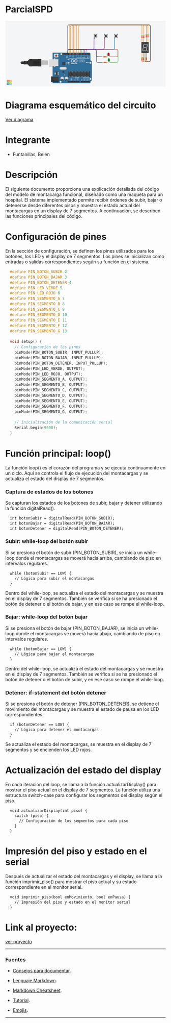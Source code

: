 # ParcialSPD
![Tinkercad](ParcialSPD/IMG/parcial_proyecto.png)

# Diagrama esquemático del circuito
[Ver diagrama](ParcialSPD/IMG/diagrama.pdf)

# Integrante
- Funtanillas, Belén 

# Descripción
El siguiente documento proporciona una explicación detallada del código del modelo de montacarga funcional, diseñado como una maqueta 
para un hospital. El sistema implementado permite recibir órdenes de subir, bajar o detenerse desde diferentes pisos y muestra el estado 
actual del montacargas en un display de 7 segmentos. A continuación, se describen las funciones principales del código.

# Configuración de pines
En la sección de configuración, se definen los pines utilizados para los botones, los LED y el display de 7 segmentos. Los pines se 
inicializan como entradas o salidas correspondientes según su función en el sistema. 

~~~ C++ (lenguaje en el que esta escrito)
  #define PIN_BOTON_SUBIR 2
  #define PIN_BOTON_BAJAR 3
  #define PIN_BOTON_DETENER 4
  #define PIN_LED_VERDE 5
  #define PIN_LED_ROJO 6
  #define PIN_SEGMENTO_A 7
  #define PIN_SEGMENTO_B 8
  #define PIN_SEGMENTO_C 9
  #define PIN_SEGMENTO_D 10
  #define PIN_SEGMENTO_E 11
  #define PIN_SEGMENTO_F 12
  #define PIN_SEGMENTO_G 13

  void setup() {
    // Configuración de los pines
    pinMode(PIN_BOTON_SUBIR, INPUT_PULLUP);
    pinMode(PIN_BOTON_BAJAR, INPUT_PULLUP);
    pinMode(PIN_BOTON_DETENER, INPUT_PULLUP);
    pinMode(PIN_LED_VERDE, OUTPUT);
    pinMode(PIN_LED_ROJO, OUTPUT);
    pinMode(PIN_SEGMENTO_A, OUTPUT);
    pinMode(PIN_SEGMENTO_B, OUTPUT);
    pinMode(PIN_SEGMENTO_C, OUTPUT);
    pinMode(PIN_SEGMENTO_D, OUTPUT);
    pinMode(PIN_SEGMENTO_E, OUTPUT);
    pinMode(PIN_SEGMENTO_F, OUTPUT);
    pinMode(PIN_SEGMENTO_G, OUTPUT);

    // Inicialización de la comunicación serial
    Serial.begin(9600);
  }
~~~
  
# Función principal: loop()
La función loop() es el corazón del programa y se ejecuta continuamente en un ciclo. Aquí se controla el flujo de ejecución del 
montacargas y se actualiza el estado del display de 7 segmentos.

### Captura de estados de los botones
Se capturan los estados de los botones de subir, bajar y detener utilizando la función digitalRead().
~~~
  int botonSubir = digitalRead(PIN_BOTON_SUBIR);
  int botonBajar = digitalRead(PIN_BOTON_BAJAR);
  int botonDetener = digitalRead(PIN_BOTON_DETENER);
~~~
### Subir: while-loop del botón subir
Si se presiona el botón de subir (PIN_BOTON_SUBIR), se inicia un while-loop donde el montacargas se moverá hacia arriba, cambiando de 
piso en intervalos regulares.
~~~
  while (botonSubir == LOW) {
    // Lógica para subir el montacargas
  }
~~~
Dentro del while-loop, se actualiza el estado del montacargas y se muestra en el display de 7 segmentos. También se verifica si se ha presionado el botón de detener o el botón de bajar, y en ese caso se rompe el while-loop.

### Bajar: while-loop del botón bajar
Si se presiona el botón de bajar (PIN_BOTON_BAJAR), se inicia un while-loop donde el montacargas se moverá hacia abajo, 
cambiando de piso en intervalos regulares.
~~~
  while (botonBajar == LOW) {
    // Lógica para bajar el montacargas
  }
~~~
Dentro del while-loop, se actualiza el estado del montacargas y se muestra en el display de 7 segmentos. También se verifica si se ha presionado el botón de detener o el botón de subir, y en ese caso se rompe el while-loop.

### Detener: if-statement del botón detener
Si se presiona el botón de detener (PIN_BOTON_DETENER), se detiene el movimiento del montacargas y se muestra el estado de pausa 
en los LED correspondientes.
~~~
  if (botonDetener == LOW) {
    // Lógica para detener el montacargas
  }
~~~
Se actualiza el estado del montacargas, se muestra en el display de 7 segmentos y se encienden los LED rojos.

# Actualización del estado del display
En cada iteración del loop, se llama a la función actualizarDisplay() para mostrar el piso actual en el display de 7 segmentos. 
La función utiliza una estructura switch-case para configurar los segmentos del display según el piso.
~~~
  void actualizarDisplay(int piso) {
    switch (piso) {
      // Configuración de los segmentos para cada piso
    }
  }
~~~

# Impresión del piso y estado en el serial
Después de actualizar el estado del montacargas y el display, se llama a la función imprimir_piso() para mostrar el piso actual y 
su estado correspondiente en el monitor serial.
~~~
  void imprimir_piso(bool enMovimiento, bool enPausa) {
    // Impresión del piso y estado en el monitor serial
  }
~~~

# Link al proyecto: 
[ver proyecto](https://www.tinkercad.com/things/71gDg4oBkss-parcial-funtanillas-belen-1b/editel?sharecode=qf42aR7Akxg03_xnzuE5z2pKO5Kkm_CI5MsH8f-Go-c)

---
### Fuentes
- [Consejos para documentar](https://www.sohamkamani.com/how-to-write-good-documentation/#architecture-documentation).

- [Lenguaje Markdown](https://markdown.es/sintaxis-markdown/#linkauto).

- [Markdown Cheatsheet](https://github.com/adam-p/markdown-here/wiki/Markdown-Cheatsheet).

- [Tutorial](https://www.youtube.com/watch?v=oxaH9CFpeEE).

- [Emojis](https://gist.github.com/rxaviers/7360908).

---











  
  

